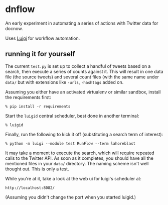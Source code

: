 # dnflow

An early experiment in automating a series of actions with Twitter
data for docnow.

Uses [Luigi](http://luigi.readthedocs.org/) for workflow automation.


## running it for yourself

The current `test.py` is set up to collect a handful of tweets based on
a search, then execute a series of counts against it.  This will result
in one data file (the source tweets) and several count files (with the
same name under `data/` but with extensions like `-urls`, `-hashtags`
added on.

Assuming you either have an activated virtualenv or similar sandbox,
install the requirements first:
```
% pip install -r requirements
```

Start the `luigid` central scheduler, best done in another terminal:
```
% luigid
```

Finally, run the following to kick it off (substituting a search term 
of interest):
```
% python -m luigi --module test RunFlow --term lahoreblast
```

It may take a moment to execute the search, which will require repeated
calls to the Twitter API.  As soon as it completes, you should have all
the mentioned files in your `data/` directory.  The naming scheme isn't
well thought out.  This is only a test.

While you're at it, take a look at the web ui for luigi's scheduler at:

    http://localhost:8082/

(Assuming you didn't change the port when you started luigid.)
